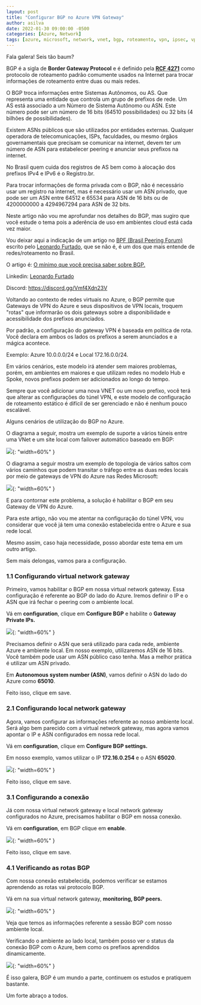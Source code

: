 ```yaml
---
layout: post
title: "Configurar BGP no Azure VPN Gateway"
author: asilva
date: 2022-01-30 09:00:00 -0500
categories: [Azure, Network]
tags: [azure, microsoft, network, vnet, bgp, roteamento, vpn, ipsec, vpngateway]
---
```


Fala galera! Seis tão baum?

BGP é a sigla de **Border Gateway Protocol** e é definido pela <a href="https://datatracker.ietf.org/doc/html/rfc4271" target="_blank"> **RCF 4271**</a> como protocolo de roteamento padrão comumente usados na Internet para trocar informações de roteamento entre duas ou mais redes. 

O BGP troca informações entre Sistemas Autônomos, ou AS. Que representa uma entidade que controla um grupo de prefixos de rede. Um AS está associado a um Número de Sistema Autônomo ou ASN. Este número pode ser um número de 16 bits (64510 possibilidades) ou 32 bits (4 bilhões de possibilidades). 

Existem ASNs públicos que são utilizados por entidades externas. Qualquer operadora de telecomunicações, ISPs, faculdades, ou mesmo órgãos governamentais que precisam se comunicar na internet, devem ter um número de ASN para estabelecer peering e anunciar seus prefixos na internet.

No Brasil quem cuida dos registros de AS bem como à alocação dos prefixos IPv4 e IPv6 é o Registro.br.

Para trocar informações de forma privada com o BGP, não é necessário usar um registro na internet, mas é necessário usar um ASN privado, que pode ser um ASN entre 64512 e 65534 para ASN de 16 bits ou de 4200000000 a 4294967294 para ASN de 32 bits.

Neste artigo não vou me aprofundar nos detalhes do BGP, mas sugiro que você estude o tema pois a aderência de uso em ambientes cloud está cada vez maior.

Vou deixar aqui a indicação de um artigo no <a href="https://wiki.brasilpeeringforum.org/w/P%C3%A1gina_principal" target="_blank"> BPF (Brasil Peering Forum)</a> escrito pelo <a href="https://wiki.brasilpeeringforum.org/w/Usu%C3%A1rio:Leonardo.furtado" target="_blank"> Leonardo Furtado</a>, que se não é, é um dos que mais entende de redes/roteamento no Brasil.

O artigo é: <a href="https://wiki.brasilpeeringforum.org/w/O_Minimo_que_Voce_precisa_saber_sobre_o_BGP" target="_blank"> O mínimo que você precisa saber sobre BGP.</a>

Linkedin: <a href="https://www.linkedin.com/in/leofurtadonyc/" target="_blank"> Leonardo Furtado</a>

Discord: <a href="https://discord.gg/Vmf4Xdn23V" target="_blank" > https://discord.gg/Vmf4Xdn23V</a>  

Voltando ao contexto de redes virtuais no Azure, o BGP permite que Gateways de VPN do Azure e seus dispositivos de VPN locais, troquem "rotas" que informarão os dois gateways sobre a disponibilidade e acessibilidade dos prefixos anunciados.

Por padrão, a configuração do gateway VPN é baseada em política de rota. Você declara em ambos os lados os prefixos a serem anunciados e a mágica acontece. 

Exemplo:  Azure 10.0.0.0/24 e Local 172.16.0.0/24.

Em vários cenários, este modelo irá atender sem maiores problemas, porém, em ambientes em maiores e que utilizam redes no modelo Hub e Spoke, novos prefixos podem ser adicionados ao longo do tempo.

Sempre que você adicionar uma nova VNET ou um novo prefixo, você terá que alterar as configurações do túnel VPN, e este modelo de configuração de roteamento estático é difícil de ser gerenciado e não é nenhum pouco escalável.

Alguns cenários de utilização do BGP no Azure.

O diagrama a seguir, mostra um exemplo de suporte a vários túneis entre uma VNet e um site local com failover automático baseado em BGP:

![](/assets/img/17/bgp1.png){: "width=60%" }

O diagrama a seguir mostra um exemplo de topologia de vários saltos com vários caminhos que podem transitar o tráfego entre as duas redes locais por meio de gateways de VPN do Azure nas Redes Microsoft:

![](/assets/img/17/bgp2.png){: "width=60%" }

E para contornar este problema, a solução é habilitar o BGP em seu Gateway de VPN do Azure.

Para este artigo, não vou me atentar na configuração do túnel VPN, vou considerar que você já tem uma conexão estabelecida entre o Azure e sua rede local.

Mesmo assim, caso haja necessidade, posso abordar este tema em um outro artigo.

Sem mais delongas, vamos para a configuração.

### **1.1 Configurando virtual network gateway**

Primeiro, vamos habilitar o BGP em nossa virtual network gateway. Essa configuração é referente ao BGP do lado do Azure. Iremos definir o IP e o ASN que irá fechar o peering com o ambiente local.

Vá em **configuration**, clique em **Configure BGP** e habilite o **Gateway Private IPs.**

![](/assets/img/17/bgp3.png){: "width=60%" }

Precisamos definir o ASN que será utilizado para cada rede, ambiente Azure e ambiente local. Em nosso exemplo, utilizaremos ASN de 16 bits. Você também pode usar um ASN público caso tenha. Mas a melhor prática é utilizar um ASN privado.

Em **Autonomous system number (ASN)**, vamos definir o ASN do lado do Azure como **65010**.

Feito isso, clique em save.

### **2.1 Configurando local network gateway**

Agora, vamos configurar as informações referente ao nosso ambiente local. Será algo bem parecido com a virtual network gateway, mas agora vamos apontar o IP e ASN configurados em nossa rede local.

Vá em **configuration**, clique em **Configure BGP settings.**

Em nosso exemplo, vamos utilizar o IP **172.16.0.254** e o ASN **65020**.

![](/assets/img/17/bgp4.png){: "width=60%" }

Feito isso, clique em save.

### **3.1 Configurando a conexão**

Já com nossa virtual network gateway e local network gateway configurados no Azure, precisamos habilitar o BGP em nossa conexão.

Vá em **configuration**, em BGP clique em **enable**.

![](/assets/img/17/bgp5.png){: "width=60%" }

Feito isso, clique em save.

### **4.1 Verificando as rotas BGP**

Com nossa conexão estabelecida, podemos verificar se estamos aprendendo as rotas vai protocolo BGP.

Vá em na sua virtual network gateway, **monitoring, BGP peers.**

![](/assets/img/17/bgp6.png){: "width=60%" }

Veja que temos as informações referente a sessão BGP com nosso ambiente local.

Verificando o ambiente ao lado local, também posso ver o status da conexão BGP com o Azure, bem como os prefixos aprendidos dinamicamente.

![](/assets/img/17/bgp7.png){: "width=60%" }

É isso galera, BGP é um mundo a parte, continuem os estudos e pratiquem bastante.

Um forte abraço a todos.